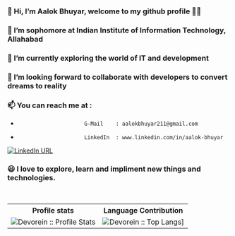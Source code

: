 ### 👋 Hi, I’m Aalok Bhuyar, welcome to my github profile 👨‍💻
### 👀 I’m sophomore at Indian Institute of Information Technology, Allahabad
### 🌱 I’m currently exploring the world of IT and development
### 👯 I’m looking forward to collaborate with developers to convert dreams to reality 
### 📫 You can reach me at : 
-                          G-Mail    : aalokbhuyar211@gmail.com                     
-                          LinkedIn  : www.linkedin.com/in/aalok-bhuyar
[![LinkedIn URL](https://img.shields.io/static/v1?color=red&label=linkedin&logo=linkedin&logoColor=white&style=for-the-badge&message=Connect)](www.linkedin.com/in/aalok-bhuyar)
### 😃 I love to explore, learn and impliment new things and technologies.

<br />


<p align="center">
   <table>
      <tr>
       <th>Profile stats  </th>
       <th>Language Contribution</th>
     </tr>
      <tr>
       <td><img alt="Devorein :: Profile Stats" src="https://github-readme-stats.vercel.app/api?username=abufarhad&show_icons=true&theme=dark"> </td>
       <td><img alt="Devorein :: Top Langs]" src="https://github-readme-stats.vercel.app/api/top-langs/?username=abufarhad&langs_count=10&theme=tokyonight&layout=compact&hide=html"> </td>
     </tr>
   </table>
</p>
